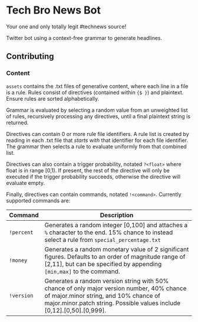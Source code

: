# Tech Bro News Bot

Your one and only totally legit #technews source!

Twitter bot using a context-free grammar to generate headlines.

## Contributing

### Content

`assets` contains the .txt files of generative content, where each line in a file is a rule. Rules consist of directives (contained within `{$ }`) and plaintext. Ensure rules are sorted alphabetically.

Grammar is evaluated by selecting a random value from an unweighted list of rules, recursively processing any directives, until a final plaintext string is returned.

Directives can contain 0 or more rule file identifiers. A rule list is created by reading in each .txt file that *starts with* that identifier for each file identifier. The grammar then selects a rule to evaluate uniformly from that combined list.

Directives can also contain a trigger probability, notated `?<float>` where float is in range [0,1). If present, the rest of the directive will only be executed if the trigger probability succeeds, otherwise the directive will evaluate empty.

Finally, directives can contain commands, notated `!<command>`. Currently supported commands are:

| Command  | Description |
| ------------- | ------------- |
| `!percent`  | Generates a random integer [0,100] and attaches a `%` character to the end. 15% chance to instead select a rule from `special_percentage.txt` |
| `!money`  | Generates a random monetary value of 2 significant figures. Defaults to an order of magnitude range of [2,11], but can be specified by appending `[min,max]` to the command. |
| `!version` | Generates a random version string with 50% chance of only major version number, 40% chance of major.minor string, and 10% chance of major.minor.patch string. Possible values include [0,12].[0,50].[0,999]. |
